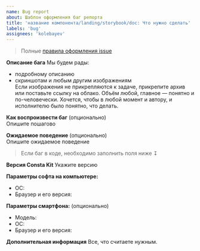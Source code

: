 ```yaml
---
name: Bug report
about: Шаблон оформления баг репорта
title: 'название компонента/landing/storybook/doc: Что нужно сделать'
labels: 'bug'
assignees: 'kolebayev'
---
```


> Полные [правила оформления issue](http://uikit.gizeasy.ru/?path=/docs/common-develop-issues--page)

**Описание бага**
Мы будем рады:

- подробному описанию
- скриншотам и любым другим изображениям  
  Если изображения не прикрепляются к задаче, прикрепите архив или поставьте ссылку на облако. Объём любой, главное — понятно и по-человечески. Хочется, чтобы в любой момент и автору, и исполнителю было понятно, что делать.

**Как воспроизвести баг** (опционально)  
Опишите пошагово

**Ожидаемое поведение** (опционально)  
Опишите ожидаемое поведение

> Если баг в коде, необходимо заполнить поля ниже ↧

**Версия Consta Kit**
Укажите версию

**Параметры софта на компьютере:**

- ОС:
- Браузер и его версия:

**Параметры смартфона:** (опционально)

- Модель:
- ОС:
- Браузер и его версия:

**Дополнительная информация**
Все, что считаете нужным.
